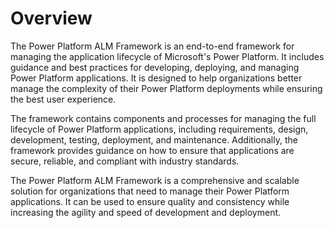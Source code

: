 # Overview

The Power Platform ALM Framework is an end-to-end framework for managing the application lifecycle of Microsoft's Power Platform. It includes guidance and best practices for developing, deploying, and managing Power Platform applications. It is designed to help organizations better manage the complexity of their Power Platform deployments while ensuring the best user experience.

The framework contains components and processes for managing the full lifecycle of Power Platform applications, including requirements, design, development, testing, deployment, and maintenance. Additionally, the framework provides guidance on how to ensure that applications are secure, reliable, and compliant with industry standards.

The Power Platform ALM Framework is a comprehensive and scalable solution for organizations that need to manage their Power Platform applications. It can be used to ensure quality and consistency while increasing the agility and speed of development and deployment.
